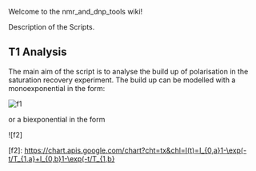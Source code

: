 Welcome to the nmr_and_dnp_tools wiki!

Description of the Scripts.

## T1 Analysis

The main aim of the script is to analyse the build up of polarisation in the saturation recovery experiment.
The build up can be modelled with a monoexponential in the form:

![f1]

[f1]: https://chart.apis.google.com/chart?cht=tx&chl=I(t)=I_0(1-\exp(-t/T_1))

or a biexponential in the form

![f2]

[f2]: https://chart.apis.google.com/chart?cht=tx&chl=I(t)=I_{0,a}1-\exp(-t/T_{1,a}+I_{0,b}1-\exp(-t/T_{1,b}
